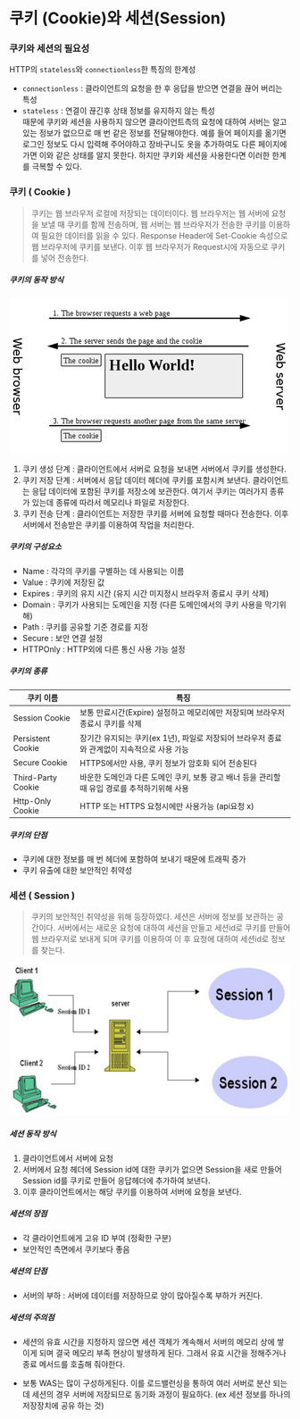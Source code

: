 # 쿠키 (Cookie)와 세션(Session)

### 쿠키와 세션의 필요성

HTTP의 `stateless`와 `connectionless`한 특징의 한계성

- `connectionless` : 클라이언트의 요청을 한 후 응답을 받으면 연결을 끊어 버리는 특성
- `stateless` : 연결이 끊긴후 상태 정보를 유지하지 않는 특성 <br>
  때문에 쿠키와 세션을 사용하지 않으면 클라이언트측의 요청에 대하여 서버는 알고있는 정보가 없으므로 매 번 같은 정보를 전달해야한다. 예를 들어 페이지를 옮기면 로그인 정보도 다시 입력해 주어야하고 장바구니도 옷을 추가하여도 다른 페이지에 가면 이와 같은 상태를 알지 못한다. 하지만 쿠키와 세션을 사용한다면 이러한 한계를 극복할 수 있다.

### 쿠키 ( Cookie )

> 쿠키는 웹 브라우저 로컬에 저장되는 데이터이다. 웹 브라우저는 웹 서버에 요청을 보낼 때 쿠키를 함께 전송하며, 웹 서버는 웹 브라우저가 전송한 쿠키를 이용하여 필요한 데이터를 읽을 수 있다. Response Header에 Set-Cookie 속성으로 웹 브라우저에 쿠키를 보낸다. 이후 웹 브라우저가 Request시에 자동으로 쿠키를 넣어 전송한다.

##### 쿠키의 동작 방식

![cookie](../image/cookie.png)

1. 쿠키 생성 단계 : 클라이언트에서 서버로 요청을 보내면 서버에서 쿠키를 생성한다.
2. 쿠키 저장 단계 : 서버에서 응답 데이터 헤더에 쿠키를 포함시켜 보낸다. 클라이언트는 응답 데이터에 포함된 쿠키를 저장소에 보관한다. 여기서 쿠키는 여러가지 종류가 있는데 종류에 따라서 메모리나 파일로 저장한다.
3. 쿠키 전송 단계 : 클라이언트는 저장한 쿠키를 서버에 요청할 때마다 전송한다. 이후 서버에서 전송받은 쿠키를 이용하여 작업을 처리한다.

##### 쿠키의 구성요소

- Name : 각각의 쿠키를 구별하는 데 사용되는 이름
- Value : 쿠키에 저장된 값
- Expires : 쿠키의 유지 시간 (유지 시간 미지정시 브라우저 종료시 쿠키 삭제)
- Domain : 쿠키가 사용되는 도메인을 지정 (다른 도메인에서의 쿠키 사용을 막기위해)
- Path : 쿠키를 공유할 기준 경로를 지정
- Secure : 보안 연결 설정
- HTTPOnly : HTTP외에 다른 통신 사용 가능 설정

##### 쿠키의 종류

| 쿠키 이름          | 특징                                                                                          |
| ------------------ | --------------------------------------------------------------------------------------------- |
| Session Cookie     | 보통 만료시간(Expire) 설정하고 메모리에만 저장되며 브라우저 종료시 쿠키를 삭제                |
| Persistent Cookie  | 장기간 유지되는 쿠키(ex 1년), 파일로 저장되어 브라우저 종료와 관계없이 지속적으로 사용 가능   |
| Secure Cookie      | HTTPS에서만 사용, 쿠키 정보가 암호화 되어 전송된다                                            |
| Third-Party Cookie | 바운한 도메인과 다른 도메인 쿠키, 보통 광고 배너 등을 관리할 때 유입 경로를 추적하기위해 사용 |
| Http-Only Cookie   | HTTP 또는 HTTPS 요청시에만 사용가능 (api요청 x)                                               |

##### 쿠키의 단점

- 쿠키에 대한 정보를 매 번 헤더에 포함하여 보내기 때문에 트래픽 증가
- 쿠키 유출에 대한 보안적인 취약성

### 세션 ( Session )

> 쿠키의 보안적인 취약성을 위해 등장하였다. 세션은 서버에 정보를 보관하는 공간이다. 서버에서는 새로운 요청에 대하여 세션을 만들고 세션id로 쿠키를 만들어 웹 브라우저로 보내게 되며 쿠키를 이용하여 이 후 요청에 대하여 세션id로 정보를 찾는다.

![session](../image/session.png)

##### 세션 동작 방식

1. 클라이언트에서 서버에 요청
2. 서버에서 요청 헤더에 Session id에 대한 쿠키가 없으면 Session을 새로 만들어 Session id를 쿠키로 만들어 응답헤더에 추가하여 보낸다.
3. 이후 클라이언트에서는 해당 쿠키를 이용하여 서버에 요청을 보낸다.

##### 세션의 장점

- 각 클라이언트에게 고유 ID 부여 (정확한 구분)
- 보안적인 측면에서 쿠키보다 좋음

##### 세션의 단점

- 서버의 부하 : 서버에 데이터를 저장하므로 양이 많아질수록 부하가 커진다.

##### 세션의 주의점

- 세션의 유효 시간을 지정하지 않으면 세션 객체가 계속해서 서버의 메모리 상에 쌓이게 되며 결국 메모리 부족 현상이 발생하게 된다. 그래서 유효 시간을 정해주거나 종료 메서드를 호출해 줘야한다.

- 보통 WAS는 많이 구성하게된다. 이를 로드밸런싱을 통하여 여러 서버로 분산 되는데 세션의 경우 서버에 저장되므로 동기화 과정이 필요하다. (ex 세션 정보를 하나의 저장장치에 공유 하는 것)
